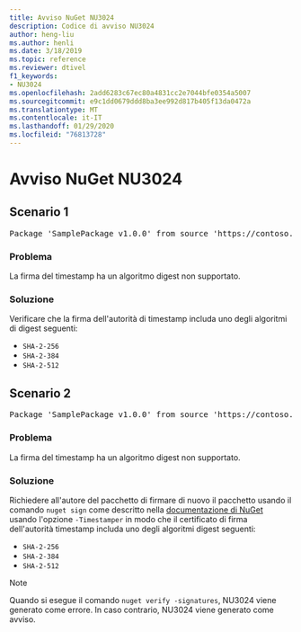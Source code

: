 ```yaml
---
title: Avviso NuGet NU3024
description: Codice di avviso NU3024
author: heng-liu
ms.author: henli
ms.date: 3/18/2019
ms.topic: reference
ms.reviewer: dtivel
f1_keywords:
- NU3024
ms.openlocfilehash: 2add6283c67ec80a4831cc2e7044bfe0354a5007
ms.sourcegitcommit: e9c1dd0679ddd8ba3ee992d817b405f13da0472a
ms.translationtype: MT
ms.contentlocale: it-IT
ms.lasthandoff: 01/29/2020
ms.locfileid: "76813728"
---
```

# <a name="nuget-warning-nu3024"></a>Avviso NuGet NU3024

## <a name="scenario-1"></a>Scenario 1

<pre>Package 'SamplePackage v1.0.0' from source 'https://contoso.com/index.json': The timestamp signature has an unsupported digest algorithm. The following algorithms are supported: : SHA-2-256, SHA-2-384, SHA-2-512.</pre>

### <a name="issue"></a>Problema

La firma del timestamp ha un algoritmo digest non supportato.


### <a name="solution"></a>Soluzione

Verificare che la firma dell'autorità di timestamp includa uno degli algoritmi di digest seguenti: 
* `SHA-2-256`
* `SHA-2-384`
* `SHA-2-512`



## <a name="scenario-2"></a>Scenario 2

<pre>Package 'SamplePackage v1.0.0' from source 'https://contoso.com/index.json': The primary signature's timestamp signature has an unsupported digest algorithm.</pre>

### <a name="issue"></a>Problema

La firma del timestamp ha un algoritmo digest non supportato.


### <a name="solution"></a>Soluzione

Richiedere all'autore del pacchetto di firmare di nuovo il pacchetto usando il comando `nuget sign` come descritto nella [documentazione di NuGet](../../create-packages/sign-a-package.md) usando l'opzione `-Timestamper` in modo che il certificato di firma dell'autorità timestamp includa uno degli algoritmi digest seguenti:
* `SHA-2-256`
* `SHA-2-384`
* `SHA-2-512`


> [!Note]
> Quando si esegue il comando `nuget verify -signatures`, NU3024 viene generato come errore. In caso contrario, NU3024 viene generato come avviso.
